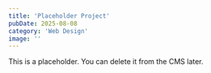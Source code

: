 ```yaml
---
title: 'Placeholder Project'
pubDate: 2025-08-08
category: 'Web Design'
image: ''
---
```

This is a placeholder. You can delete it from the CMS later.